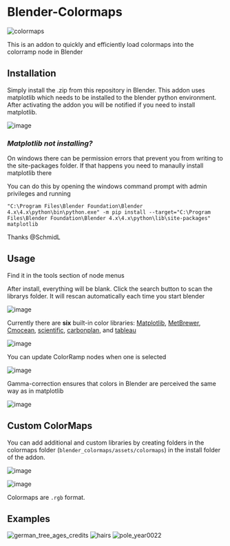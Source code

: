 # Blender-Colormaps

![colormaps](https://user-images.githubusercontent.com/76405582/182592080-b02c832b-cc95-4c06-812c-8621240ce2d3.png)

This is an addon to quickly and efficiently load colormaps into the colorramp node in Blender

## Installation
Simply install the .zip from this repository in Blender. 
This addon uses matplotlib which needs to be installed to the blender python environment. After activating the addon you will be notified if you need to install matplotlib.

![image](https://github.com/user-attachments/assets/10ddee0f-860d-496f-8c3b-d9077beaa714)

### _Matplotlib not installing?_
On windows there can be permission errors that prevent you from writing to the site-packages folder. If that happens you need to manaully install matplotlib there

You can do this by opening the windows command prompt with admin privileges and running

```"C:\Program Files\Blender Foundation\Blender 4.x\4.x\python\bin\python.exe" -m pip install --target="C:\Program Files\Blender Foundation\Blender 4.x\4.x\python\lib\site-packages" matplotlib```

Thanks @SchmidL 


## Usage
Find it in the tools section of node menus

After install, everything will be blank. Click the search button to scan the librarys folder. It will rescan automatically each time you start blender

![image](https://github.com/user-attachments/assets/2ea02348-ddec-4f14-9386-4ec6962d0247)

Currently there are **six** built-in color libraries: [Matplotlib](https://matplotlib.org/stable/tutorials/colors/colormaps.html), [MetBrewer](https://github.com/BlakeRMills/MetBrewer), [Cmocean](https://matplotlib.org/cmocean/), [scientific](https://pratiman-91.github.io/colormaps/docs/collections/scientific), [carbonplan](https://pratiman-91.github.io/colormaps/docs/collections/carbonplan), and [tableau](https://pratiman-91.github.io/colormaps/docs/collections/tableau)

![image](https://github.com/user-attachments/assets/6a70a41f-79da-4e3e-9c14-e0d92230a540)

You can update ColorRamp nodes when one is selected

![image](https://github.com/user-attachments/assets/2358f8fd-0dae-459e-a7b9-f6530de26a32)

Gamma-correction ensures that colors in Blender are perceived the same way as in matplotlib

![image](https://github.com/user-attachments/assets/af2f75ef-a9af-4a6c-b301-f01632dfc5b8)

## Custom ColorMaps
You can add additional and custom libraries by creating folders in the colormaps folder (`blender_colormaps/assets/colormaps`) in the install folder of the addon.

![image](https://github.com/user-attachments/assets/1cb49c38-47f3-4352-999b-cbb4ab44931a)

![image](https://github.com/user-attachments/assets/88dc607f-3d48-4624-bfc5-5686ae9fc7f3)

Colormaps are `.rgb` format. 

## Examples
![german_tree_ages_credits](https://github.com/TheJeran/Blender-Colormaps/assets/76405582/e043d7d0-66ac-444e-8b4a-60a599b2f1ef)
![hairs](https://github.com/TheJeran/Blender-Colormaps/assets/76405582/62ebb1e6-7389-41f4-9457-88355e84cc61)
![pole_year0022](https://github.com/TheJeran/Blender-Colormaps/assets/76405582/6251b49e-1c4e-4697-b843-97862a45d811)




